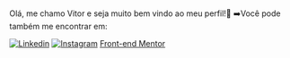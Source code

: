 Olá, me chamo Vitor e seja muito bem vindo ao meu perfil!🎈
➡️Você pode também me encontrar em:

[![Linkedin](https://img.shields.io/badge/LinkedIn-0077B5?style=for-the-badge&logo=linkedin&logoColor=white)](https://www.linkedin.com/in/vitorhasantos/)
[![Instagram](https://img.shields.io/badge/Instagram-E4405F?style=for-the-badge&logo=instagram&logoColor=white)](https://www.instagram.com/vitor_hugo_mb/?hl=pt-br)
[Front-end Mentor](https://www.frontendmentor.io/profile/VHAlvesS)
